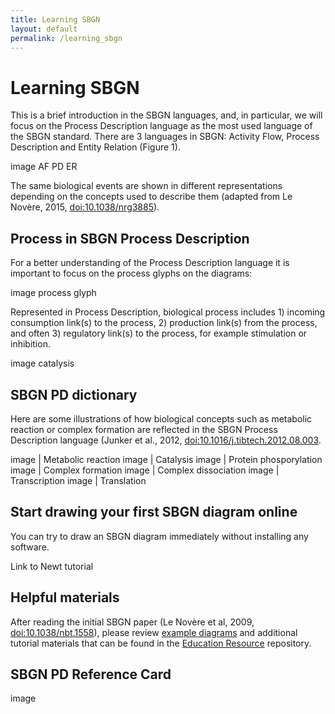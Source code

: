 ```yaml
---
title: Learning SBGN
layout: default
permalink: /learning_sbgn
---
```


# Learning SBGN

<p>This is a brief introduction in the SBGN languages, and, in particular, we will focus on the Process Description language as the most used language of the SBGN standard. There are 3 languages in SBGN: Activity Flow, Process Description and Entity Relation (Figure 1).</p>

<p>image AF PD ER</p>

The same biological events are shown in different representations depending on the concepts used to describe them (adapted from Le Novère, 2015, [doi:10.1038/nrg3885](https://dx.doi.org/10.1038/nrg3885)).

## Process in SBGN Process Description

<p>For a better understanding of the Process Description language it is important to focus on the process glyphs on the diagrams:</p>
  
image process glyph

<p>Represented in Process Description, biological process includes 1) incoming consumption link(s) to the process, 2) production link(s) from the process, and often 3) regulatory link(s) to the process, for example stimulation or inhibition.</p>

image catalysis

## SBGN PD dictionary

<p>Here are some illustrations of how biological concepts such as metabolic reaction or complex formation are reflected in the SBGN Process Description language (Junker et al., 2012, <a href="https://dx.doi.org/10.1016/j.tibtech.2012.08.003">doi:10.1016/j.tibtech.2012.08.003</a>.</p>

image | Metabolic reaction
image | Catalysis
image | Protein phosporylation
image | Complex formation
image | Complex dissociation
image | Transcription
image | Translation

## Start drawing your first SBGN diagram online

<p>You can try to draw an SBGN diagram immediately without installing any software.</p>

Link to Newt tutorial

## Helpful materials

After reading the initial SBGN paper (Le Novère et al, 2009, [doi:10.1038/nbt.1558](https://dx.doi.org/10.1038/nbt.1558)), please review [example diagrams](/examples) and additional tutorial materials that can be found in the [Education Resource](https://github.com/sbgn/educational-resources) repository.

## SBGN PD Reference Card

image
